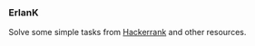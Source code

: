 ### ErlanK

Solve some simple tasks from [Hackerrank](https://www.hackerrank.com) and other resources.
